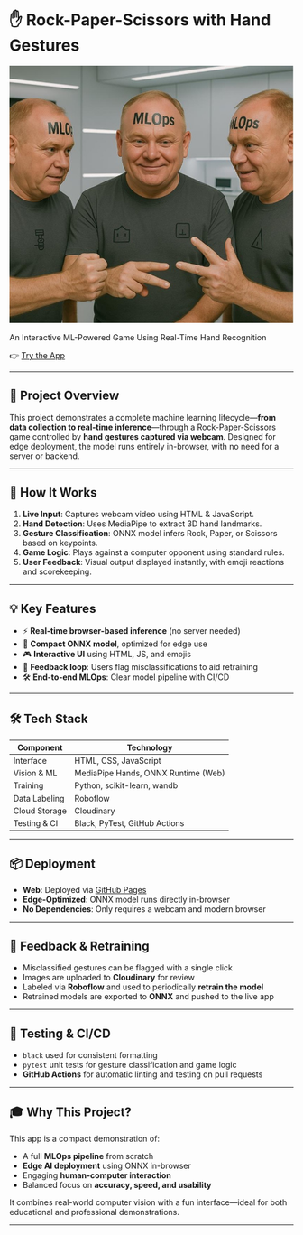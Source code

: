 # ✋ Rock-Paper-Scissors with Hand Gestures  
![Preview of Rock-Paper-Scissors Game](preview.jpg)

An Interactive ML-Powered Game Using Real-Time Hand Recognition

👉 [Try the App](https://choepi.github.io/Praise_MLOps_Project/)

---

## 🎯 Project Overview

This project demonstrates a complete machine learning lifecycle—**from data collection to real-time inference**—through a Rock-Paper-Scissors game controlled by **hand gestures captured via webcam**. Designed for edge deployment, the model runs entirely in-browser, with no need for a server or backend.

---

## 🧠 How It Works

1. **Live Input**: Captures webcam video using HTML & JavaScript.
2. **Hand Detection**: Uses MediaPipe to extract 3D hand landmarks.
3. **Gesture Classification**: ONNX model infers Rock, Paper, or Scissors based on keypoints.
4. **Game Logic**: Plays against a computer opponent using standard rules.
5. **User Feedback**: Visual output displayed instantly, with emoji reactions and scorekeeping.

---

## 💡 Key Features

- ⚡ **Real-time browser-based inference** (no server needed)
- 🤖 **Compact ONNX model**, optimized for edge use
- 🎮 **Interactive UI** using HTML, JS, and emojis
- 📸 **Feedback loop**: Users flag misclassifications to aid retraining
- 🛠 **End-to-end MLOps**: Clear model pipeline with CI/CD

---

## 🛠 Tech Stack

| Component        | Technology                             |
|------------------|-----------------------------------------|
| Interface        | HTML, CSS, JavaScript                  |
| Vision & ML      | MediaPipe Hands, ONNX Runtime (Web)    |
| Training         | Python, scikit-learn, wandb            |
| Data Labeling    | Roboflow                               |
| Cloud Storage    | Cloudinary                             |
| Testing & CI     | Black, PyTest, GitHub Actions          |

---

## 📦 Deployment

- **Web**: Deployed via [GitHub Pages](https://choepi.github.io/Praise_MLOps_Project/)
- **Edge-Optimized**: ONNX model runs directly in-browser
- **No Dependencies**: Only requires a webcam and modern browser

---

## 🔁 Feedback & Retraining

- Misclassified gestures can be flagged with a single click
- Images are uploaded to **Cloudinary** for review
- Labeled via **Roboflow** and used to periodically **retrain the model**
- Retrained models are exported to **ONNX** and pushed to the live app

---

## 🧪 Testing & CI/CD

- `black` used for consistent formatting
- `pytest` unit tests for gesture classification and game logic
- **GitHub Actions** for automatic linting and testing on pull requests

---

## 🎓 Why This Project?

This app is a compact demonstration of:

- A full **MLOps pipeline** from scratch
- **Edge AI deployment** using ONNX in-browser
- Engaging **human-computer interaction**
- Balanced focus on **accuracy, speed, and usability**

It combines real-world computer vision with a fun interface—ideal for both educational and professional demonstrations.

---
